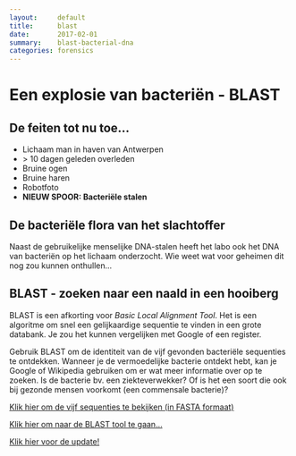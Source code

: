```yaml
---
layout:     default
title:      blast
date:       2017-02-01
summary:    blast-bacterial-dna
categories: forensics
---
```


# Een explosie van bacteriën - BLAST

## De feiten tot nu toe...

- Lichaam man in haven van Antwerpen
- \> 10 dagen geleden overleden
- Bruine ogen
- Bruine haren
- Robotfoto
- **NIEUW SPOOR: Bacteriële stalen**


## De bacteriële flora van het slachtoffer

Naast de gebruikelijke menselijke DNA-stalen heeft het labo ook het DNA van bacteriën op het lichaam onderzocht. Wie weet wat voor geheimen dit nog zou kunnen onthullen...

## BLAST - zoeken naar een naald in een hooiberg

BLAST is een afkorting voor *Basic Local Alignment Tool*. Het is een algoritme om snel een gelijkaardige sequentie te vinden in een grote databank. Je zou het kunnen vergelijken met Google of een register. 

Gebruik BLAST om de identiteit van de vijf gevonden bacteriële sequenties te ontdekken. Wanneer je de vermoedelijke bacterie ontdekt hebt, kan je Google of Wikipedia gebruiken om er wat meer informatie over op te zoeken. Is de bacterie bv. een ziekteverwekker? Of is het een soort die ook bij gezonde mensen voorkomt (een commensale bacterie)?

[Klik hier om de vijf sequenties te bekijken (in FASTA formaat)](https://biodatamining.github.io/BioCluedo/data/blast_data.zip)

[Klik hier om naar de BLAST tool te gaan...](https://blast.ncbi.nlm.nih.gov/Blast.cgi)

[Klik hier voor de update!](https://biodatamining.github.io/BioCluedo/msa)
